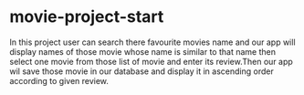 # movie-project-start
 In this project user can search there favourite movies name and our app will display names of those movie whose name is similar to that name then select one movie from those list of movie and enter its review.Then our app wil save those movie in our database and display it in ascending order according to given review.
